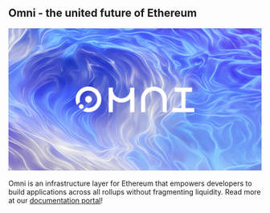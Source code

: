 ## Omni - the united future of Ethereum

![Omni](./omni_header.jpg)

Omni is an infrastructure layer for Ethereum that empowers developers to build applications across all rollups without fragmenting liquidity. Read more at our [documentation portal](https://docs.omni.network)!
